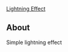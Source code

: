 [Lightning Effect](https://fernando-lozano.github.io/lightningEffect/)

## About

Simple lightning effect